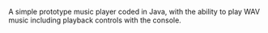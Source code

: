 A simple prototype music player coded in Java, with the ability to play WAV music including playback controls with the console.
